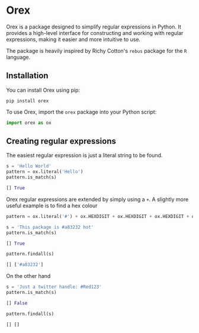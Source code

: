 # Orex

Orex is a package designed to simplify regular expressions in Python. It provides a high-level interface for constructing and working with regular expressions, making it easier and more intuitive to use.

The package is heavily inspired by Richy Cotton's `rebus` package for the `R` language.

## Installation

You can install Orex using pip:

```shell
pip install orex
```

To use Orex, import the `orex` package into your Python script:

```python
import orex as ox
```


## Creating regular expressions

The easiest regular expression is just a literal string to be found.

```python
s = 'Hello World'
pattern = ox.literal('Hello')
pattern.is_match(s)
```
```python
[] True
```

Orex regular expressions are extended by simply using a `+`.
A slightly more useful example is to find a hex colour

```python
pattern = ox.literal('#') + ox.HEXDIGIT + ox.HEXDIGIT + ox.HEXDIGIT + ox.HEXDIGIT + ox.HEXDIGIT + ox.HEXDIGIT

s = 'This package is #a83232 hot'
pattern.is_match(s)
```
```python
[] True
```
```python
pattern.findall(s)
```

```python
[] ['#a83232']
```

On the other hand
```python
s = 'Just a twitter handle: #Red123'
pattern.is_match(s)
```

```python
[] False
```
```python
pattern.findall(s)
```

```python
[] []
```
